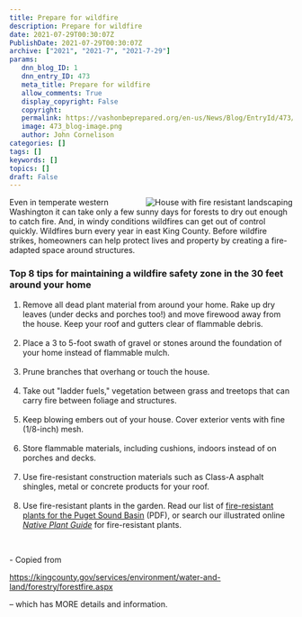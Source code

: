 ```yaml
---
title: Prepare for wildfire
description: Prepare for wildfire
date: 2021-07-29T00:30:07Z
PublishDate: 2021-07-29T00:30:07Z
archive: ["2021", "2021-7", "2021-7-29"]
params:
   dnn_blog_ID: 1
   dnn_entry_ID: 473
   meta_title: Prepare for wildfire
   allow_comments: True
   display_copyright: False
   copyright: 
   permalink: https://vashonbeprepared.org/en-us/News/Blog/EntryId/473/Prepare-for-wildfire
   image: 473_blog-image.png
   author: John Cornelison
categories: []
tags: []
keywords: []
topics: []
draft: False
---
```


<p><img align="right" style="float: right; display: inline;" alt="House with fire resistant landscaping" src="https://kingcounty.gov/~/media/environment/waterland/forestry/images/FirewiseHouse.ashx?w=262&amp;h=182&amp;as=1&amp;la=en">Even in temperate western Washington it can take only a few sunny days for forests to dry out enough to catch fire. And, in windy conditions wildfires can get out of control quickly. Wildfires burn every year in east King County. Before wildfire strikes, homeowners can help protect lives and property by creating a fire-adapted space around structures.<h3>Top 8 tips for maintaining a wildfire safety zone in the 30 feet around your home</h3><ol><li>Remove all dead plant material from around your home. Rake up dry leaves (under decks and porches too!) and move firewood away from the house. Keep your roof and gutters clear of flammable debris.<br><br><li>Place a 3 to 5-foot swath of gravel or stones around the foundation of your home instead of flammable mulch.<br><br><li>Prune branches that overhang or touch the house. <br>
<br><li>Take out "ladder fuels," vegetation between grass and treetops that can carry fire between foliage and structures.&nbsp; <br><br><li>Keep blowing embers out of your house. Cover exterior vents with fine (1/8-inch) mesh. <br>
<br><li>Store flammable materials, including cushions, indoors instead of on porches and decks.<br> 
<br><li>Use fire-resistant construction materials such as Class-A asphalt shingles, metal or concrete products for your roof. <br>
<br><li>Use fire-resistant plants in the garden. Read our list of <a href="https://your.kingcounty.gov/dnrp/library/water-and-land/forestry/forestfire/FirewisePlantsPugetSoundBasin-2011.pdf">fire-resistant plants for the Puget Sound Basin</a> (PDF), or search our illustrated online <em><a href="https://green2.kingcounty.gov/gonative/index.aspx">Native Plant Guide</a> </em>for fire-resistant plants. </li></ol><p><br><p>- Copied from <p><a title="https://kingcounty.gov/services/environment/water-and-land/forestry/forestfire.aspx" href="https://kingcounty.gov/services/environment/water-and-land/forestry/forestfire.aspx">https://kingcounty.gov/services/environment/water-and-land/forestry/forestfire.aspx</a>&nbsp;<p>– which has MORE details and information.
